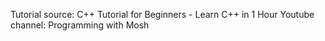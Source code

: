 Tutorial source:
C++ Tutorial for Beginners - Learn C++ in 1 Hour
Youtube channel: Programming with Mosh
